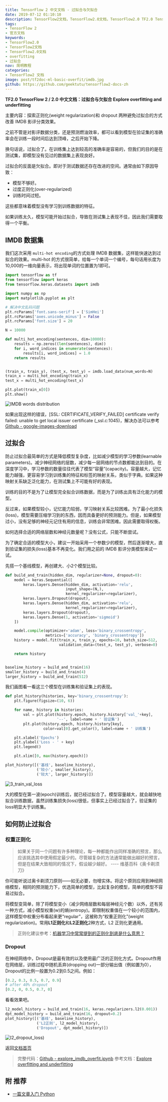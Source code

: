 ```yaml
---
title: TensorFlow 2 中文文档 - 过拟合与欠拟合
date: 2019-07-12 01:10:10
description: TensorFlow2文档，TensorFlow2.0文档，TensorFlow2.0 TF2.0 TensorFlow 2 / 2.0 官方文档中文版，过拟合与欠拟合 Explore overfitting and underfitting，示例使用 IMDB 影评数据集。
tags:
- TensorFlow 2
- 官方文档
keywords:
- TensorFlow2.0
- TensorFlow2文档
- TensorFlow2.0文档
- overfitting
- 过拟合
nav: 简明教程
categories:
- TensorFlow2 文档
image: post/tf2doc-ml-basic-overfit/imdb.jpg
github: https://github.com/geektutu/tensorflow2-docs-zh
---
```


**TF2.0 TensorFlow 2 / 2.0 中文文档：过拟合与欠拟合 Explore overfitting and underfitting**


主要内容：探索正则化(weight regularization)和 dropout 两种避免过拟合的方式改善 IMDB 影评分类效果。

之前不管是对影评数据分类，还是预测燃油效率，都可以看到模型在验证集的准确率会在训练一段时间后达到顶峰，之后开始下降。

换句话说，过拟合了。在训练集上达到较高的准确率是容易的，但我们的目的是在测试集，即模型没有见过的数据集上表现良好。

过拟合的反面是欠拟合。即对于测试数据还存在改进的空间。通常由如下原因导致：

- 模型不够好。
- 过度正则化(over-regularized)
- 训练时间过短。

这些都意味着模型没有学习到训练数据的特征。

如果训练太久，模型可能开始过拟合，导致在测试集上表现不佳，因此我们需要取得一个平衡。


## IMDB 数据集

我们这次采用 `multi-hot encoding`的方式处理 IMDB 数据集，这样能快速达到过拟合的效果。multi-hot 的方式很简单，给每一个单词一个编号，每句话用长度为10,000的一维向量表示，将出现单词的位置置为1即可。

```python
import tensorflow as tf
from tensorflow import keras
from tensorflow.keras.datasets import imdb

import numpy as np
import matplotlib.pyplot as plt

# 解决中文乱码问题
plt.rcParams['font.sans-serif'] = ['SimHei']
plt.rcParams['axes.unicode_minus'] = False
plt.rcParams['font.size'] = 20

N = 10000

def multi_hot_encoding(sentences, dim=10000):
    results = np.zeros((len(sentences), dim))
    for i, word_indices in enumerate(sentences):
        results[i, word_indices] = 1.0
    return results


(train_x, train_y), (test_x, test_y) = imdb.load_data(num_words=N)
train_x = multi_hot_encoding(train_x)
test_x = multi_hot_encoding(test_x)

plt.plot(train_x[0])
plt.show()
```
![IMDB words distribution](tf2doc-ml-basic-overfit/imdb.jpg)

如果出现这样的错误，[SSL: CERTIFICATE_VERIFY_FAILED] certificate verify failed: unable to get local issuer certificate (_ssl.c:1045)，解决办法可以参考 [Github - google-images-download](https://github.com/hardikvasa/google-images-download/issues/140)

## 过拟合

防止过拟合最简单的方式是降低模型复杂度，比如减少模型的学习参数(learnable parameters)。减少神经网络的层数，减少每一层网络的节点数都能达到目的。在深度学习中，学习参数的数量往往代表了模型“容量”(capacity)。容量越大，记忆能力越强，更容易学习到训练集的特征和标签的映射关系，类似于字典。如果这种映射关系缺乏泛化能力，在测试集上不可能有好的表现。

训练的目的不是为了让模型完全拟合训练数据，而是为了训练出具有泛化能力的模型。

反过来，如果模型较小，记忆能力较弱，学习映射关系比较困难。为了最小化损失(loss)，模型需要压缩学习到的东西，因而具备更好的预测能力。但是，如果模型过小，没有足够的神经元记住有用的信息，训练会非常困难。因此需要取得权衡。

如何选择合适的网络层数和神经元数量呢？没有公式，只能不断尝试。

为了确定合适的模型大小，建议一开始采用一个参数少的模型，然后逐渐增大，直到验证集的损失(loss)基本不再变化。我们用之前的 IMDB 影评分类模型来试一试。

先搭一个基线模型，再创建大、小2个模型比较。

```python
def build_and_train(hidden_dim, regularizer=None, dropout=0):
    model = keras.Sequential([
        keras.layers.Dense(hidden_dim, activation='relu', 
                           input_shape=(N,),
                           kernel_regularizer=regularizer),
        keras.layers.Dropout(dropout),
        keras.layers.Dense(hidden_dim, activation='relu',
                           kernel_regularizer=regularizer),
        keras.layers.Dropout(dropout),
        keras.layers.Dense(1, activation='sigmoid')
    ])

    model.compile(optimizer='adam', loss='binary_crossentropy',
                  metrics=['accuracy', 'binary_crossentropy'])
    history = model.fit(train_x, train_y, epochs=10, batch_size=512,
                        validation_data=(test_x, test_y), verbose=0)

    return history


baseline_history = build_and_train(16)
smaller_history = build_and_train(4)
larger_history = build_and_train(512)
```

我们画图看一看这三个模型在训练集和验证集上的表现。

```python
def plot_history(histories, key='binary_crossentropy'):
    plt.figure(figsize=(10, 6))

    for name, history in histories:
        val = plt.plot(history.epoch, history.history['val_'+key],
                       '--', label=name + ' 验证集')
        plt.plot(history.epoch, history.history[key], 
                 color=val[0].get_color(), label=name + ' 训练集')

    plt.xlabel('Epochs')
    plt.ylabel('Loss - ' + key)
    plt.legend()

    plt.xlim([0, max(history.epoch)])

plot_history([('基线', baseline_history),
              ('较小', smaller_history),
              ('较大', larger_history)])
```

![3_train_val_loss](tf2doc-ml-basic-overfit/3_train_val_loss.jpg)

大的模型在第一波(epoch)训练后，就已经过拟合了。模型容量越大，就会越快地拟合训练数据，虽然训练集损失(loss)很低，但事实上已经过拟合了，验证集的loss明显大于训练集。

## 如何防止过拟合

### 权重正则化

> 如果关于同一个问题有许多种理论，每一种都能作出同样准确的预言，那么应该挑选其中使用假定最少的。尽管越复杂的方法通常能做出越好的预言，但是在结果大致相同的情况下，假设越少越好。    ---- 维基百科《奥卡剃须刀》

你可能听说过奥卡剃须刀原则——如无必要，勿增实体。将这个原则应用到神经网络模型，相同的预测能力下，优选简单的模型，比起复杂的模型，简单的模型不容易过拟合。

将模型变简单，除了将模型变小（减少网络层数和每层神经元个数）以外，还有另一种方式，减小模型权重(w)的熵(entropy)。即限制权重值在一个较小的范围内，这样模型中权重分布看起来更“regular”，这被称为“权重正则化”(weight regularization)。常用**L1正则化**和**L2正则化**2种方式，L2 正则化更通用。

> 正则化建议参考：[机器学习中常常提到的正则化到底是什么意思？](https://www.zhihu.com/question/20924039)

### Dropout

在神经网络中，Dropout是最有效的以及使用最广泛的正则化方式。Dropout作用在网络层，训练过程中随机丢弃(dropping out)一部分输出值（例如置为0），Dropout的比例一般置为0.2到0.5之间。例如：

```python
[0.2, 0.3, 0.5, 0.7, 0.9]
# after 40% dropout
[0.2, 0, 0.5, 0.7, 0]
```

看看效果吧。

```python
l2_model_history = build_and_train(16, keras.regularizers.l2(0.001))
dpt_model_history = build_and_train(16, dropout=0.2)
plot_history([('基线', baseline_history),
              ('L2正则', l2_model_history),
              ('Dropout', dpt_model_history)])
```

![l2_dropout_loss](tf2doc-ml-basic-overfit/l2_dropout_loss.jpg))

返回[文档首页](https://geektutu.com/post/tf2doc.html)

> 完整代码：[Github - explore_imdb_overfit.ipynb](https://github.com/geektutu/tensorflow2-docs-zh/tree/master/code)
> 参考文档：[Explore overfitting and underfitting](https://www.tensorflow.org/beta/tutorials/keras/overfit_and_underfit)


## 附 推荐

- [一篇文章入门 Python](https://geektutu.com/post/quick-python.html)